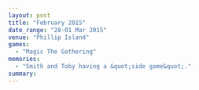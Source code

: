 ```yaml
---
layout: post
title: "February 2015"
date_range: "28-01 Mar 2015"
venue: "Phillip Island"
games:
  - "Magic The Gathering"
memories:
  - "Smith and Toby having a &quot;side game&quot;."
summary:
---
```


